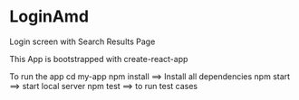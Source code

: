 # LoginAmd
Login screen with Search Results Page

This App is bootstrapped with create-react-app

To run the app
cd my-app
npm install  ==> Install all dependencies
npm start    ==> start local server
npm test     ==> to run test cases
